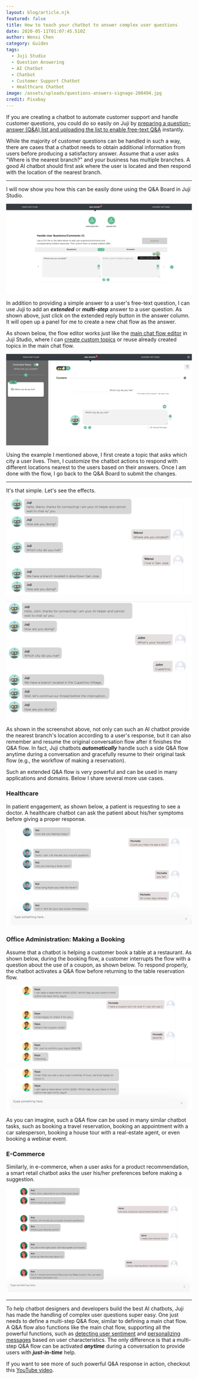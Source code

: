 ```yaml
---
layout: blog/article.njk
featured: false
title: How to teach your chatbot to answer complex user questions
date: 2020-05-11T01:07:45.510Z
author: Wenxi Chen
category: Guides
tags:
  - Juji Studio
  - Question Answering
  - AI Chatbot
  - Chatbot
  - Customer Support Chatbot
  - Healthcare Chatbot
image: /assets/uploads/questions-answers-signage-208494.jpg
credit: Pixabay
---
```

If you are creating a chatbot to automate customer support and handle customer questions, you could do so easily on Juji by [preparing a question-answer (Q&A) list and uploading the list to enable free-text Q&A](https://juji.io/docs/design/#handle-free-text-qas) instantly. 

While the majority of customer questions can be handled in such a way, there are  cases that a chatbot needs to obtain additional information from users before producing a satisfactory answer. Assume that a user asks "Where is the nearest branch?" and your business has multiple branches. A good AI chatbot should first ask where the user is located and then respond with the location of the nearest branch. 

- - -

I will now show you how this can be easily done using the Q&A Board in Juji Studio.  

![Click on extended reply button to initiate your Q&A flow](/assets/uploads/screen-shot-2020-05-12-at-11.19.35-pm.png "Click on the extended reply button to create a flow to handle the question")

In addition to providing a simple answer to a user's free-text question, I can use Juji to add an ***extended*** or ***multi-step*** answer to a user question.  As shown above, just click on the extended reply button in the answer column. It will open up a panel for me to create a new chat flow as the answer. 

As shown below, the flow editor works just like the [main chat flow editor](https://docs.juji.io/design/#customize-main-chat-flow) in Juji Studio, where I can [create custom topics](https://juji.io/docs/design/#edit-a-topic) or reuse already created topics in the main chat flow. 

![Creating a topic to handle the question](/assets/uploads/screen-shot-2020-05-12-at-11.39.03-pm.png "Creating a topic to handle the question")

Using the example I mentioned above, I first create a topic that asks which city a user lives. Then, I customize the chatbot actions to respond with different locations nearest to the users based on their answers. Once I am done with the flow, I go back to the Q&A Board to submit the changes.

- - -

It's that simple. Let's see the effects.

![The chatbot first checks the user's location, then provides the nearest branch's location](/assets/uploads/screen-shot-2020-05-12-at-11.50.17-pm.png "The chatbot first checks the user's location, then provides the nearest branch's location")

![Another example of the chatbot providing the nearest branch's location with respect to the user's location](/assets/uploads/screen-shot-2020-05-12-at-11.51.09-pm.png "Another example of the chatbot providing the nearest branch's location with respect to the user's location")

As shown in the screenshot above, not only can such an AI chatbot provide the nearest branch's location according to a user's response, but it can also remember and resume the original conversation flow after it finishes the Q&A flow. In fact, Juji chatbots ***automatically*** handle such a side Q&A flow anytime during a conversation and gracefully resume to their original task flow (e.g., the workflow of making a reservation). 

Such an extended Q&A flow is very powerful and can be used in many applications and domains. Below I share several more use cases.

### Healthcare

In patient engagement, as shown below, a patient is requesting to see a doctor.  A healthcare chatbot can ask the patient about his/her symptoms before giving a proper response.  

![An extended Q&A flow between a user and a healthcare chatbot](/assets/uploads/healthcare-chatbot-extended-q-a.png "An extended Q&A flow between a user and a healthcare chatbot")

### Office Administration: Making a Booking

Assume that a chatbot is helping a customer book a table at a restaurant. As shown below, during the booking flow, a customer interrupts the flow with a question about the use of a coupon, as shown below. To respond properly, the chatbot activates a Q&A flow before returning to the table reservation flow. 

![An extended Q&A flow between a user and a chatbot in the middle of restaurant reservation](/assets/uploads/screen-shot-2020-05-15-at-2.26.45-pm.png "An extended Q&A flow between a user and a chatbot in the middle of restaurant reservation")

![Continued from the above: an extended Q&A flow in the middle of restaurant reservation](/assets/uploads/screen-shot-2020-05-15-at-2.27.24-pm.png "Continued from the above: an extended Q&A flow in the middle of restaurant reservation")

As you can imagine, such a Q&A flow can be used in many similar chatbot tasks, such as booking a travel reservation,  booking an appointment with a car salesperson, booking a house tour with a real-estate agent, or even booking a webinar event. 

### E-Commerce

Similarly,  in e-commerce, when a user asks for a product recommendation, a smart retail chatbot asks the user his/her preferences before making a suggestion. 

![An online book store chatbot use the extended Q&A flow to make book recommendation](/assets/uploads/screen-shot-2020-05-15-at-3.35.51-pm.png "An online book store chatbot use the extended Q&A flow to make book recommendation")

- - -

To help chatbot designers and developers build the best AI chatbots, Juji has made the handling of complex user questions super easy. One just needs to define a multi-step Q&A flow,  similar to defining a main chat flow. A Q&A flow also functions like the main chat flow, supporting all the powerful functions, such as [detecting user sentiment](https://youtu.be/HwrGulGsTUk) and [](https://youtu.be/lNv0Ud8V2Co)[personalizing messages](https://youtu.be/lNv0Ud8V2Co) based on user characteristics.  The only difference is that a multi-step Q&A flow can be activated ***anytime*** during a conversation to provide users with ***just-in-time*** help. 

If you want to see more of such powerful Q&A response in action, checkout this [YouTube video](https://youtu.be/6kzST4vO_KU).